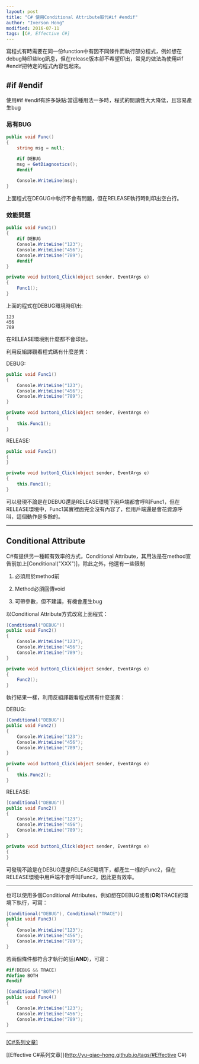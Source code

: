 ```yaml
---
layout: post
title: "C# 使用Conditional Attribute取代#if #endif"
author: "Iverson Hong"
modified: 2016-07-11
tags: [C#, Effective C#]
---
```


寫程式有時需要在同一份function中有因不同條件而執行部分程式，例如想在debug時印些log訊息，但在release版本卻不希望印出，常見的做法為使用#if #endif把特定的程式內容包起來。

## #if #endif ##

使用#if #endif有許多缺點:當這種用法一多時，程式的閱讀性大大降低，且容易產生bug

### 易有BUG ###

~~~csharp
public void Func()
{
    string msg = null;

    #if DEBUG
    msg = GetDiagnostics();
    #endif
    
    Console.WriteLine(msg);
}
~~~

上面程式在DEGUG中執行不會有問題，但在RELEASE執行時則印出空白行。

### 效能問題 ###

~~~csharp
public void Func1()
{
    #if DEBUG
    Console.WriteLine("123");
    Console.WriteLine("456");
    Console.WriteLine("789");
    #endif
}

private void button1_Click(object sender, EventArgs e)
{
    Func1();
}
~~~

上面的程式在DEBUG環境時印出:

    123
    456
    789

在RELEASE環境則什麼都不會印出。

利用反組譯觀看程式碼有什麼差異：

DEBUG:

~~~csharp
public void Func1()
{
    Console.WriteLine("123");
    Console.WriteLine("456");
    Console.WriteLine("789");
}

private void button1_Click(object sender, EventArgs e)
{
    this.Func1();
}
~~~

RELEASE:

~~~csharp
public void Func1()
{
}

private void button1_Click(object sender, EventArgs e)
{
    this.Func1();
}
~~~

可以發現不論是在DEBUG還是RELEASE環境下用戶端都會呼叫Func1，但在RELEASE環境中，Func1其實裡面完全沒有內容了，但用戶端還是會花資源呼叫，這個動作是多餘的。

----------

## Conditional Attribute ##

C#有提供另一種較有效率的方式，Conditional Attribute，其用法是在method宣告前加上[Conditional("XXX")]，除此之外，他還有一些限制

1. 必須用於method前

2. Method必須回傳void

3. 可帶參數，但不建議，有機會產生bug

以Conditional Attribute方式改寫上面程式：

~~~csharp
[Conditional("DEBUG")]
public void Func2()
{
    Console.WriteLine("123");
    Console.WriteLine("456");
    Console.WriteLine("789");
}

private void button1_Click(object sender, EventArgs e)
{
    Func2();
}
~~~

執行結果一樣，利用反組譯觀看程式碼有什麼差異：

DEBUG:

~~~csharp
[Conditional("DEBUG")]
public void Func2()
{
    Console.WriteLine("123");
    Console.WriteLine("456");
    Console.WriteLine("789");
}

private void button1_Click(object sender, EventArgs e)
{
    this.Func2();
}
~~~

RELEASE:

~~~csharp
[Conditional("DEBUG")]
public void Func2()
{
    Console.WriteLine("123");
    Console.WriteLine("456");
    Console.WriteLine("789");
}

private void button1_Click(object sender, EventArgs e)
{
}
~~~

可發現不論是在DEBUG還是RELEASE環境下，都產生一樣的Func2，但在RELEASE環境中用戶端不會呼叫Func2，因此更有效率。

----------

也可以使用多個Conditional Attributes，例如想在DEBUG或者(**OR**)TRACE的環境下執行，可寫：

~~~csharp
[Conditional("DEBUG"), Conditional("TRACE")]
public void Func3()
{
    Console.WriteLine("123");
    Console.WriteLine("456");
    Console.WriteLine("789");
}
~~~

若兩個條件都符合才執行的話(**AND**)，可寫：

~~~csharp
#if(DEBUG && TRACE)
#define BOTH
#endif

[Conditional("BOTH")]
public void Func4()
{
    Console.WriteLine("123");
    Console.WriteLine("456");
    Console.WriteLine("789");
}
~~~

----------

[[C#系列文章]](http://yu-qiao-hong.github.io/tags/#C#)

[[Effective C#系列文章]](http://yu-qiao-hong.github.io/tags/#Effective C#)